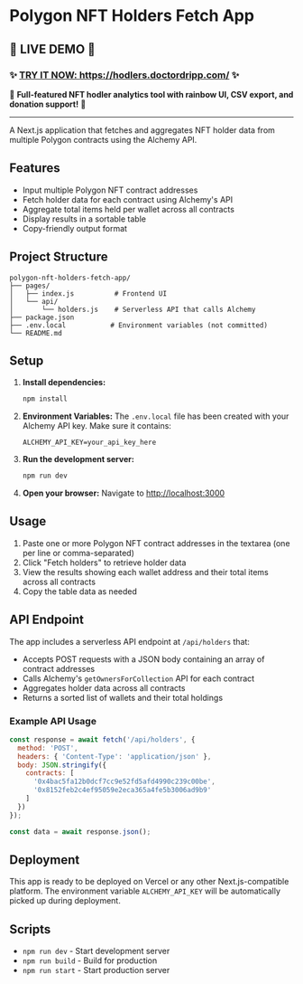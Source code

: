# Polygon NFT Holders Fetch App

## 🌟 **LIVE DEMO** 🌟

### **✨ <a href="https://hodlers.doctordripp.com/" target="_blank">TRY IT NOW: https://hodlers.doctordripp.com/</a> ✨**

🚀 **Full-featured NFT hodler analytics tool with rainbow UI, CSV export, and donation support!** 🚀

---

A Next.js application that fetches and aggregates NFT holder data from multiple Polygon contracts using the Alchemy API.

## Features

- Input multiple Polygon NFT contract addresses
- Fetch holder data for each contract using Alchemy's API
- Aggregate total items held per wallet across all contracts
- Display results in a sortable table
- Copy-friendly output format

## Project Structure

```
polygon-nft-holders-fetch-app/
├── pages/
│   ├── index.js          # Frontend UI
│   └── api/
│       └── holders.js    # Serverless API that calls Alchemy
├── package.json
├── .env.local           # Environment variables (not committed)
└── README.md
```

## Setup

1. **Install dependencies:**
   ```bash
   npm install
   ```

2. **Environment Variables:**
   The `.env.local` file has been created with your Alchemy API key. Make sure it contains:
   ```
   ALCHEMY_API_KEY=your_api_key_here
   ```

3. **Run the development server:**
   ```bash
   npm run dev
   ```

4. **Open your browser:**
   Navigate to [http://localhost:3000](http://localhost:3000)

## Usage

1. Paste one or more Polygon NFT contract addresses in the textarea (one per line or comma-separated)
2. Click "Fetch holders" to retrieve holder data
3. View the results showing each wallet address and their total items across all contracts
4. Copy the table data as needed

## API Endpoint

The app includes a serverless API endpoint at `/api/holders` that:

- Accepts POST requests with a JSON body containing an array of contract addresses
- Calls Alchemy's `getOwnersForCollection` API for each contract
- Aggregates holder data across all contracts
- Returns a sorted list of wallets and their total holdings

### Example API Usage

```javascript
const response = await fetch('/api/holders', {
  method: 'POST',
  headers: { 'Content-Type': 'application/json' },
  body: JSON.stringify({
    contracts: [
      '0x4bac5fa12b0dcf7cc9e52fd5afd4990c239c00be',
      '0x8152feb2c4ef95059e2eca365a4fe5b3006ad9b9'
    ]
  })
});

const data = await response.json();
```

## Deployment

This app is ready to be deployed on Vercel or any other Next.js-compatible platform. The environment variable `ALCHEMY_API_KEY` will be automatically picked up during deployment.

## Scripts

- `npm run dev` - Start development server
- `npm run build` - Build for production
- `npm run start` - Start production server 
